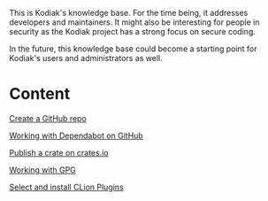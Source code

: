 This is Kodiak's knowledge base. For the time being, it addresses developers and maintainers. It might 
also be interesting for people in security as the Kodiak project has a strong focus on secure coding.

In the future, this knowledge base could become a starting point for Kodiak's users and administrators as well.

# Content

[Create a GitHub repo](github/create-a-repo.md)

[Working with Dependabot on GitHub](github/working-with-dependabot.md)

[Publish a crate on crates.io](crate/publish-a-crate-on-crates.io.md)

[Working with GPG](gpg/basics.md)

[Select and install CLion Plugins](clion/select-and-install-plugins.md)
